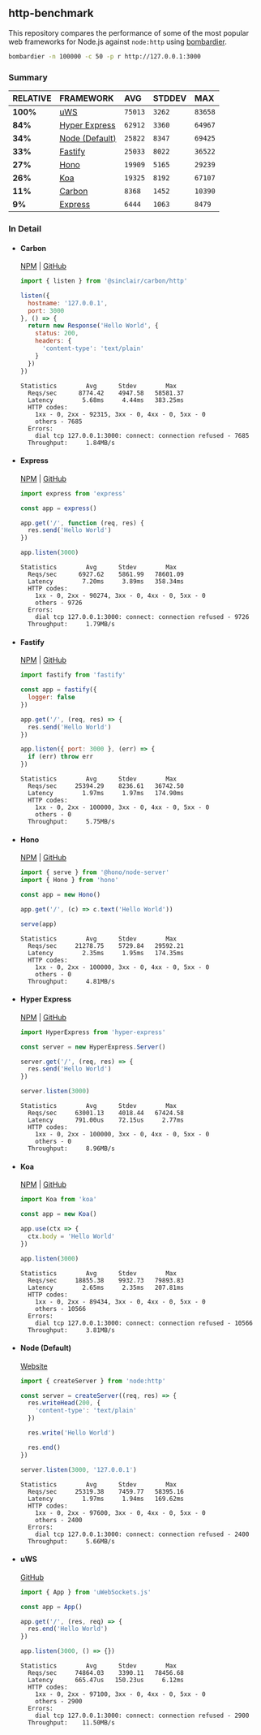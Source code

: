 ## http-benchmark

This repository compares the performance of some of the most popular web frameworks for Node.js against `node:http` using [bombardier](https://github.com/codesenberg/bombardier).

```bash
bombardier -n 100000 -c 50 -p r http://127.0.0.1:3000
```

### Summary

| RELATIVE | FRAMEWORK | AVG | STDDEV | MAX |
| :--- | :--- | :--- | :--- | :--- |
| **100%** | [uWS](#uws) | `75013` | `3262` | `83658` |
| **84%** | [Hyper Express](#hyper-express) | `62912` | `3360` | `64967` |
| **34%** | [Node (Default)](#node-default) | `25822` | `8347` | `69425` |
| **33%** | [Fastify](#fastify) | `25033` | `8022` | `36522` |
| **27%** | [Hono](#hono) | `19909` | `5165` | `29239` |
| **26%** | [Koa](#koa) | `19325` | `8192` | `67107` |
| **11%** | [Carbon](#carbon) | `8368` | `1452` | `10390` |
| **9%** | [Express](#express) | `6444` | `1063` | `8479` |


### In Detail

- #### Carbon
  [NPM](https://npmjs.com/@sinclair/carbon) | [GitHub](https://github.com/sinclairzx81/carbon)
  ```js
  import { listen } from '@sinclair/carbon/http'

  listen({
    hostname: '127.0.0.1',
    port: 3000
  }, () => {
    return new Response('Hello World', {
      status: 200,
      headers: {
        'content-type': 'text/plain'
      }
    })
  })
  ```

  ```
  Statistics        Avg      Stdev        Max
    Reqs/sec      8774.42    4947.58   58581.37
    Latency        5.68ms     4.44ms   383.25ms
    HTTP codes:
      1xx - 0, 2xx - 92315, 3xx - 0, 4xx - 0, 5xx - 0
      others - 7685
    Errors:
      dial tcp 127.0.0.1:3000: connect: connection refused - 7685
    Throughput:     1.84MB/s
  ```

- #### Express
  [NPM](https://npmjs.com/express) | [GitHub](https://github.com/expressjs/express)
  ```js
  import express from 'express'

  const app = express()

  app.get('/', function (req, res) {
    res.send('Hello World')
  })

  app.listen(3000)
  ```

  ```
  Statistics        Avg      Stdev        Max
    Reqs/sec      6927.62    5861.99   78601.09
    Latency        7.20ms     3.89ms   358.34ms
    HTTP codes:
      1xx - 0, 2xx - 90274, 3xx - 0, 4xx - 0, 5xx - 0
      others - 9726
    Errors:
      dial tcp 127.0.0.1:3000: connect: connection refused - 9726
    Throughput:     1.79MB/s
  ```

- #### Fastify
  [NPM](https://npmjs.com/fastify) | [GitHub](https://github.com/fastify/fastify)
  ```js
  import fastify from 'fastify'

  const app = fastify({
    logger: false
  })

  app.get('/', (req, res) => {
    res.send('Hello World')
  })

  app.listen({ port: 3000 }, (err) => {
    if (err) throw err
  })
  ```

  ```
  Statistics        Avg      Stdev        Max
    Reqs/sec     25394.29    8236.61   36742.50
    Latency        1.97ms     1.97ms   174.90ms
    HTTP codes:
      1xx - 0, 2xx - 100000, 3xx - 0, 4xx - 0, 5xx - 0
      others - 0
    Throughput:     5.75MB/s
  ```

- #### Hono
  [NPM](https://npmjs.com/hono) | [GitHub](https://github.com/honojs/hono)
  ```js
  import { serve } from '@hono/node-server'
  import { Hono } from 'hono'

  const app = new Hono()

  app.get('/', (c) => c.text('Hello World'))

  serve(app)
  ```

  ```
  Statistics        Avg      Stdev        Max
    Reqs/sec     21278.75    5729.84   29592.21
    Latency        2.35ms     1.95ms   174.35ms
    HTTP codes:
      1xx - 0, 2xx - 100000, 3xx - 0, 4xx - 0, 5xx - 0
      others - 0
    Throughput:     4.81MB/s
  ```

- #### Hyper Express
  [NPM](https://npmjs.com/hyper-express) | [GitHub](https://github.com/kartikk221/hyper-express)
  ```js
  import HyperExpress from 'hyper-express'

  const server = new HyperExpress.Server()

  server.get('/', (req, res) => {
    res.send('Hello World')
  })

  server.listen(3000)
  ```

  ```
  Statistics        Avg      Stdev        Max
    Reqs/sec     63001.13    4018.44   67424.58
    Latency      791.00us    72.15us     2.77ms
    HTTP codes:
      1xx - 0, 2xx - 100000, 3xx - 0, 4xx - 0, 5xx - 0
      others - 0
    Throughput:     8.96MB/s
  ```

- #### Koa
  [NPM](https://npmjs.com/koa) | [GitHub](https://github.com/koajs/koa)
  ```js
  import Koa from 'koa'

  const app = new Koa()

  app.use(ctx => {
    ctx.body = 'Hello World'
  })

  app.listen(3000)
  ```

  ```
  Statistics        Avg      Stdev        Max
    Reqs/sec     18855.38    9932.73   79893.83
    Latency        2.65ms     2.35ms   207.81ms
    HTTP codes:
      1xx - 0, 2xx - 89434, 3xx - 0, 4xx - 0, 5xx - 0
      others - 10566
    Errors:
      dial tcp 127.0.0.1:3000: connect: connection refused - 10566
    Throughput:     3.81MB/s
  ```

- #### Node (Default)
  [Website](https://nodejs.org/api/http.html)
  ```js
  import { createServer } from 'node:http'

  const server = createServer((req, res) => {
    res.writeHead(200, {
      'content-type': 'text/plain'
    })

    res.write('Hello World')

    res.end()
  })

  server.listen(3000, '127.0.0.1')
  ```

  ```
  Statistics        Avg      Stdev        Max
    Reqs/sec     25319.38    7459.77   58395.16
    Latency        1.97ms     1.94ms   169.62ms
    HTTP codes:
      1xx - 0, 2xx - 97600, 3xx - 0, 4xx - 0, 5xx - 0
      others - 2400
    Errors:
      dial tcp 127.0.0.1:3000: connect: connection refused - 2400
    Throughput:     5.66MB/s
  ```

- #### uWS
  [GitHub](https://github.com/uNetworking/uWebSockets.js)
  ```js
  import { App } from 'uWebSockets.js'

  const app = App()

  app.get('/', (res, req) => {
    res.end('Hello World')
  })

  app.listen(3000, () => {})
  ```

  ```
  Statistics        Avg      Stdev        Max
    Reqs/sec     74864.03    3390.11   78456.68
    Latency      665.47us   150.23us     6.12ms
    HTTP codes:
      1xx - 0, 2xx - 97100, 3xx - 0, 4xx - 0, 5xx - 0
      others - 2900
    Errors:
      dial tcp 127.0.0.1:3000: connect: connection refused - 2900
    Throughput:    11.50MB/s
  ```


